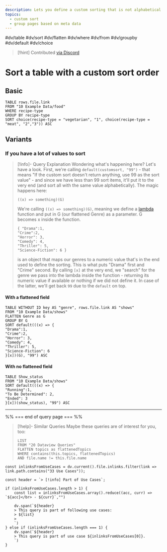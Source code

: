 ```yaml
---
description: Lets you define a custom sorting that is not alphabetical
topics:
  - custom sort
  - group pages based on meta data
---
```

#dv/table #dv/sort #dv/flatten #dv/where #dv/from  #dv/groupby #dv/default #dv/choice 


> [!hint] Contributed [via Discord](https://discord.com/channels/686053708261228577/875721010144477204/1006263776976318577)

# Sort a table with a custom sort order

## Basic 

```dataview
TABLE rows.file.link
FROM "10 Example Data/food"
WHERE recipe-type
GROUP BY recipe-type
SORT choice(recipe-type = "vegetarian", "1", choice(recipe-type = "meat", "2","3")) ASC
```

## Variants

### If you have a lot of values to sort

> [!info]- Query Explanation
> Wondering what's happening here? Let's have a look. First, we're calling `default(customsort, "99")` - that means "If the custom sort doesn't return anything, use 99 as the sort value" - and since we have less than 99 sort items, it'll put it to the very end (and sort all with the same value alphabetically).
> The magic happens here:
> ```
> ((x) => something)(G)
> ```
> We're calling `((x) => something)(G)`, meaning we define a [lambda](https://blacksmithgu.github.io/obsidian-dataview/query/expressions/#lambdas) function and put in G (our flattened Genre) as a parameter. G becomes x inside the function.
> ```
> { "Drama":1, 
> "Crime":2,
> "Horror": 3,
> "Comedy": 4,
> "Thriller": 5,
> "Science-Fiction": 6 }
> ```
> is an object that maps our genres to a numeric value that's in the end used to define the sorting. This is what puts "Drama" first and "Crime" second. By calling `[x]` at the very end, we "search" for the genre we pass into the lambda inside the function - returning its numeric value if available or nothing if we did not define it. In case of the latter, we'll get back `99` due to the `default` on top.

#### With a flattened field
```dataview
TABLE WITHOUT ID key AS "genre", rows.file.link AS "shows"
FROM "10 Example Data/shows"
FLATTEN Genre as G
GROUP BY G
SORT default(((x) => {
"Drama":1, 
"Crime":2,
"Horror": 3,
"Comedy": 4,
"Thriller": 5,
"Science-Fiction": 6
}[x])(G), "99") ASC
```

#### With no flattened field
```dataview
TABLE Show_status
FROM "10 Example Data/shows"
SORT default(((x) => {
"Running":1,
"To Be Determined": 2,
"Ended": 3
}[x])(show_status), "99") ASC
```

---
%% === end of query page === %%
> [!help]- Similar Queries
> Maybe these queries are of interest for you, too:
> ```dataview
> LIST
> FROM "20 Dataview Queries"
> FLATTEN topics as flattenedTopics
> WHERE contains(this.topics, flattenedTopics)
> AND file.name != this.file.name
> ```

```dataviewjs
const inlinksFromUseCases = dv.current().file.inlinks.filter(link => link.path.contains("33 Use Cases"));

const header = `> [!info] Part of Use Cases`;

if (inlinksFromUseCases.length > 1) {
	const list = inlinksFromUseCases.array().reduce((acc, curr) => `${acc}</br> - ${curr}`,"")

	dv.span(`${header}
    > This query is part of following use cases:
    > ${list}
    > 
	`)
} else if (inlinksFromUseCases.length === 1) {
	dv.span(`${header}
    > This query is part of use case ${inlinksFromUseCases[0]}.
	`)
}
```
